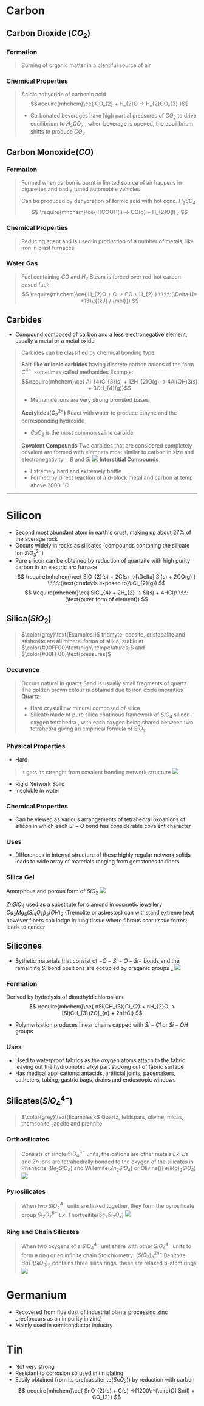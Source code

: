 

# Carbon

## Carbon Dioxide $(CO_{2})$

### Formation 
>Burning of organic matter in a plentiful source of air 

### Chemical Properties
>Acidic anhydride of carbonic acid 
>$$\require{mhchem}\ce{ CO_{2} + H_{2}O -> H_{2}CO_{3} }$$
>- Carbonated beverages have high partial pressures of $CO_{2}$ to drive equilibrium to $H_{2}CO_{3}$ , when beverage is opened, the equilibrium shifts to produce $CO_{2}$ 


## Carbon Monoxide$(CO)$

### Formation 
> Formed when carbon is burnt in limited source of air 
> 	happens in cigarettes and badly tuned automobile vehicles
> 
> Can be produced by dehydration of formic acid with hot conc. $H_{2}SO_{4}$ 
> $$
\require{mhchem}\ce{ HCOOH(l) -> CO(g) + H_{2}O(l) }
$$


### Chemical Properties 
> Reducing agent and is used in production of a number of metals, like iron in blast furnaces 


### Water Gas
>Fuel containing $CO$ and $H_{2}$
>Steam is forced over red-hot carbon based fuel:
$$
\require{mhchem}\ce{ H_{2}O + C -> CO + H_{2} } \:\:\:\:(\Delta H= +131\:{{kJ} / {mol}})
$$


## Carbides 
- Compound composed of carbon and a less electronegative element, usually a metal or a metal oxide 
>Carbides can be classified by chemical bonding type: 
>
>**Salt-like or ionic carbides**
>	having discrete carbon anions of the form $C^{4-}$, sometimes called methanides
>	$\text{Example:}$
>	$$\require{mhchem}\ce{ Al_{4}C_{3}(s) + 12H_{2}O(g) -> 4Al(OH)3(s) + 3CH_{4}(g)}$$
>	- Methanide ions are very strong bronsted bases 
>
>**Acetylides$(C_{2}^{2-})$**
>	React with water to produce ethyne and the corresponding hydroxide 
>	- $CaC_{2}$ is the most common saline carbide 
>
>**Covalent Compounds**
>	Two carbides that are considered completely covalent are formed with elemnets most similar to carbon in size and electronegativity $-$ $B$ and $Si$ 
>	![](https://i.imgur.com/o0FPM1o.png)
>**Interstitial Compounds**
>	- Extremely hard and extremely brittle 
>	- Formed by direct reaction of a $d$-block metal and carbon at temp above $2000\:^{\circ}C$  



---

# Silicon 

- Second most abundant atom in earth's crust, making up about $27$% of the average rock
- Occurs widely in rocks as silicates (compounds contaning the silicate ion $SiO_{3}^{2-}$)
- Pure silicon can be obtained by reduction of quartzite with high purity carbon in an electric arc furnace
$$
\require{mhchem}\ce{ SiO_{2}(s) + 2C(s) ->[\Delta] Si(s) + 2CO(g) } \:\:\:\:(\text{crude\:is exposed to}\:Cl_{2}(g))
$$
$$
\require{mhchem}\ce{ SiCl_{4} + 2H_{2} -> Si(s) + 4HCl}\:\:\:\:(\text{purer form of element})
$$

## Silica$(SiO_{2})$ 
>$\color{grey}\text{Examples:}$ tridmyte, coesite, cristobalite and stishovite are all mineral forma of silica, stable at $\color{#00FF00}\text{high\:temperatures}$ and $\color{#00FF00}\text{pressures}$

### Occurence 
>Occurs natural in quartz
>Sand is usually small fragments of quartz. The golden brown colour is obtained due to iron oxide impurities 
>	**Quartz:**
>	- Hard crystallinw mineral composed of silica 
>	- Silicate made of pure silica
>		continous framework of $SiO_{4}$ silicon-oxygen tetrahedra , with each oxygen being shared between two tetrahedra giving an empirical formula of $SiO_{2}$  

### Physical Properties 
- Hard 
>It gets its strenght from covalent bonding network structure 
>![](https://i.imgur.com/5ItjE3y.png)

- Rigid Network Solid 
- Insoluble in water 

### Chemical Properties 
- Can be viewed as various arrangements of tetrahedral oxoanions of silicon in which each $Si-O$ bond has considerable covalent character 

### Uses 
- DIfferences in internal structure of these highly regular network solids leads to wide array of materials ranging from gemstones to fibers 

### Silica Gel 
Amorphous and porous form of $SiO_{2}$
![](https://i.imgur.com/3V6fJoF.png)




$ZnSiO_{4}$ used as a substitute for diamond in cosmetic jewellery 
$Ca_{2}Mg_{5}(Si_{4}O_{11})_{2}(OH)_{2}$ (Tremolite or asbestos) can withstand extreme heat however fibers cab lodge in lung tissue where fibrous scar tissue forms; leads to cancer


## Silicones 
- Sythetic materials that consist of $-O-Si-O-Si-$ bonds and the remaining $Si$ bond positions are occupied by oraganic groups _
![](https://i.imgur.com/6R2ALcY.png)


### Formation 
Derived by hydrolysis of dimethyldichlorosilane 
$$
\require{mhchem}\ce{ nSi(CH_{3})Cl_{2} + nH_{2}O -> [Si(CH_{3})2O]_{n} + 2nHCl}
$$
- Polymerisation produces linear chains capped with $Si-Cl$ or $Si-OH$ groups 


### Uses 
- Used to waterproof fabrics as the oxygen atoms attach to the fabric leaving out the hydrophobic alkyl part sticking out of fabric surface
- Has medical applications: antacids, artificial joints, pacemakers, catheters, tubing, gastric bags, drains and endoscopic windows 


## Silicates$(SiO_{4}^{4-})$
>$\color{grey}\text{Examples}:$ Quartz, feldspars, olivine, micas, thomsonite, jadeite and prehnite


### Orthosilicates 
> Consists of single $SiO_{4}^{4-}$ units, the cations are other metals
> $Ex:$ $Be$ and $Zn$ ions are tetrahedrally bonded to the oxygen of the silicates in Phenacite ($Be_{2}SiO_{4}$) and Willemite($Zn_{2}SiO_{4}$) or Olivine($(Fe / Mg)_{2}SiO_{4}$) 
> ![](https://i.imgur.com/RseKYfO.png)



### Pyrosilicates 
>When two $SiO_{4}^{4-}$ units are linked together, they form the pyrosilicate group $Si_{2}O_{7}^{6-}$
>$Ex:$ Thortveitite($Sc_{2}Si_{2}O_{7}$) 
>![](https://i.imgur.com/dRCCiIs.png)



### Ring and Chain Silicates 
>When two oxygens of a $SiO_{4}^{4-}$ unit share with other $SiO_{4}^{4-}$ units to form a ring or an infinite chain 
>Stoichiometry: $(SiO_{3})_{n}^{2n-}$
>Benitoite $BaTi(SiO_{3})_{3}$ contains three silica rings, these are relaxed $6$-atom rings 
>![](https://i.imgur.com/IJqREJg.png)




# Germanium 

- Recovered from flue dust of industrial plants processing zinc ores(occurs as an impurity in zinc) 
- Mainly used in semiconductor industry 


# Tin 
- Not very strong 
- Resistant to corrosion so used in tin plating 
- Easily obtained from its ore(cassiterite($SnO_{2}$)) by reduction with carbon 
$$
\require{mhchem}\ce{ SnO_{2}(s) + C(s) ->[1200\:^{\circ}C] Sn(l) + CO_{2}}
$$


